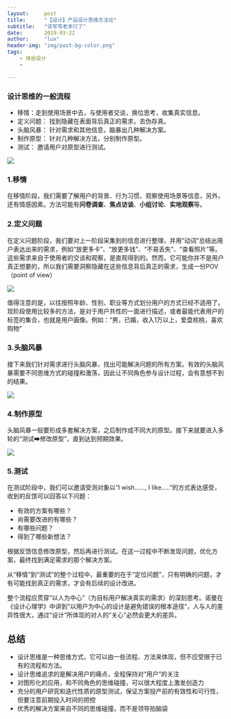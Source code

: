 ```yaml
---
layout:     post
title:      "【设计】产品设计思维方法论"
subtitle:   "该写写老本行了"
date:       2019-03-22
author:     "lux"
header-img: "img/post-bg-color.png"
tags:
    - 体验设计
    - 

---
```


### 设计思维的一般流程

* 移情：走到使用场景中去，与使用者交谈，换位思考，收集真实信息。
* 定义问题： 找到隐藏在表面背后真正的需求，去伪存真。
* 头脑风暴： 针对需求和其他信息，脑暴出几种解决方案。
* 制作原型： 针对几种解决方法，分别制作原型。
* 测试： 邀请用户对原型进行测试。

![](https://ws1.sinaimg.cn/large/e66b0ffcly1g19czxu55lj20ci0590to.jpg)

### 1.移情
在移情阶段，我们需要了解用户的背景、行为习惯、观察使用场景等信息，另外，还有情感因素。方法可能有**问卷调查**、**焦点访谈**、**小组讨论**、**实地观察**等。

### 2.定义问题
在定义问题阶段，我们要对上一阶段采集到的信息进行整理，并用“动词”总结出用户表达出来的需求，例如“放更多卡”、“放更多钱”、“不易丢失”、“查看照片”等。这些需求来自于使用者的交谈和观察，是直观得到的。然而，它可能你并不是用户真正想要的，所以我们需要洞察隐藏在这些信息背后真正的需求，生成一份POV（point of view）

![](https://ws1.sinaimg.cn/large/e66b0ffcly1g19d86jzelj20o1059dg5.jpg)

值得注意的是，以往按照年龄、性别、职业等方式划分用户的方式已经不适用了。现阶段使用比较多的方法，是对于用户共性的一面进行描述，或者最能代表用户的标签的集合，也就是用户画像。例如：“男，已婚，收入1万以上，爱盘核桃，喜欢购物”

### 3.头脑风暴

接下来我们针对需求进行头脑风暴，找出可能解决问题的所有方案。有效的头脑风暴需要不同思维方式的碰撞和激荡，因此让不同角色参与设计过程，会有意想不到的结果。

![](https://ws1.sinaimg.cn/large/e66b0ffcly1g19e2keatgj20hs0a4417.jpg)

### 4.制作原型

头脑风暴一般要形成多套解决方案，之后制作成不同大的原型。接下来就要进入多轮的“测试➡修改原型”，直到达到预期效果。

![](https://ws1.sinaimg.cn/large/e66b0ffcly1g1bczizpj5j20go0ciq48.jpg)

### 5.测试

在测试阶段中，我们可以邀请受测对象以“I wish......, I like.....”的方式表达感受，收到的反馈可以回答以下问题：
* 有效的方案有哪些？
* 尚需要改进的有哪些？
* 有哪些问题？
* 得到了哪些新想法？

根据反馈信息修改原型，然后再进行测试。在这一过程中不断发现问题，优化方案，最终找到满足需求的那个解决方案。

从“移情”到“测试”的整个过程中，最重要的在于“定位问题”，只有明确的问题，才有可能找到真正的需求，才会有后续的设计改进。

整个流程应贯穿“以人为中心”（为目标用户解决真实的需求）的深刻思考。诺曼在《设计心理学》中讲到“以用户为中心的设计是避免错误的根本途径”，人与人的差异性很大，通过“设计”所体现的对人的“关心”必然会更大的差异。

## 总结
+ 设计思维是一种思维方式，它可以由一些流程、方法来体现，但不应受限于已有的流程和方法。
+ 设计思维追求的是解决用户的痛点，全程保持对“用户”的关注
+ 对图形化的应用，和不同角色的思维碰撞，可以很大程度上激发创造力
+ 充分的用户研究和迭代性质的原型测试，保证方案投产前的有效性和可行性，但要注意前期投入时间的把控
+ 优秀的解决方案来自不同的思维碰撞，而不是领导拍脑袋
